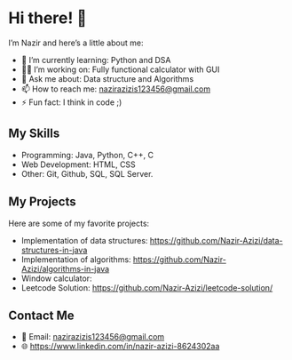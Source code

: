 # Hi there! 👋

I’m Nazir and here’s a little about me:

- 🌱 I’m currently learning: Python and DSA
- 👨‍💻 I’m working on: Fully functional calculator with GUI
- 💬 Ask me about: Data structure and Algorithms
- 📫 How to reach me: nazirazizis123456@gmail.com
- ⚡ Fun fact: I think in code ;)

## My Skills
- Programming: Java, Python, C++, C
- Web Development: HTML, CSS
- Other: Git, Github, SQL, SQL Server.

## My Projects
Here are some of my favorite projects:
- Implementation of data structures: https://github.com/Nazir-Azizi/data-structures-in-java
- Implementation of algorithms: https://github.com/Nazir-Azizi/algorithms-in-java
- Window calculator:
- Leetcode Solution: https://github.com/Nazir-Azizi/leetcode-solution/

## Contact Me
- 📧 Email: nazirazizis123456@gmail.com
- 🌐 https://www.linkedin.com/in/nazir-azizi-8624302aa
